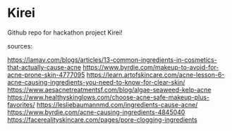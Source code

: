 # Kirei
Github repo for hackathon project Kirei!

sources: 

https://lamav.com/blogs/articles/13-common-ingredients-in-cosmetics-that-actually-cause-acne
https://www.byrdie.com/makeup-to-avoid-for-acne-prone-skin-4777095
https://learn.artofskincare.com/acne-lesson-6-acne-causing-ingredients-you-need-to-know-for-clear-skin/
https://www.aesacnetreatmentsf.com/blog/algae-seaweed-kelp-acne
https://www.healthyskinglows.com/choose-acne-safe-makeup-plus-favorites/
https://lesliebaumannmd.com/ingredients-cause-acne/
https://www.byrdie.com/acne-causing-ingredients-4845040 
https://facerealityskincare.com/pages/pore-clogging-ingredients

